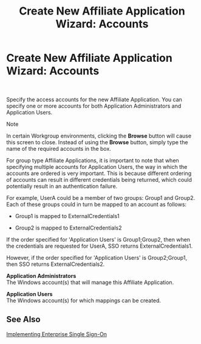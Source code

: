 ﻿---
title: 'Create New Affiliate Application Wizard: Accounts'
TOCTitle: 'Create New Affiliate Application Wizard: Accounts'
ms:assetid: 844c4f3f-50fc-4751-a7d0-65f59d876059
ms:mtpsurl: https://msdn.microsoft.com/en-us/library/Aa561149(v=BTS.80)
ms:contentKeyID: 51529374
ms.date: 08/30/2017
mtps_version: v=BTS.80
f1_keywords:
- bts10.esso.newapp.wizard.accounts
---

# Create New Affiliate Application Wizard: Accounts

 

Specify the access accounts for the new Affiliate Application. You can specify one or more accounts for both Application Administrators and Application Users.


> [!NOTE]
> <P>In certain Workgroup environments, clicking the <STRONG>Browse</STRONG> button will cause this screen to close. Instead of using the <STRONG>Browse</STRONG> button, simply type the name of the required accounts in the box.</P>



For group type Affiliate Applications, it is important to note that when specifying multiple accounts for Application Users, the way in which the accounts are ordered is very important. This is because different ordering of accounts can result in different credentials being returned, which could potentially result in an authentication failure.

For example, UserA could be a member of two groups: Group1 and Group2. Each of these groups could in turn be mapped to an account as follows:

  - Group1 is mapped to ExternalCredentials1

  - Group2 is mapped to ExternalCredentials2

If the order specified for 'Application Users' is Group1;Group2, then when the credentials are requested for UserA, SSO returns ExternalCredentials1.

However, if the order specified for 'Application Users' is Group2;Group1, then SSO returns ExternalCredentials2.

**Application Administrators**  
The Windows account(s) that will manage this Affiliate Application.

**Application Users**  
The Windows account(s) for which mappings can be created.

## See Also

[Implementing Enterprise Single Sign-On](https://msdn.microsoft.com/library/aa558712\(v=bts.80\))

